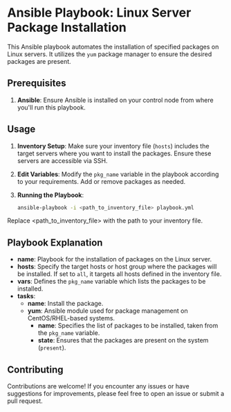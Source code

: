 # Ansible Playbook: Linux Server Package Installation

This Ansible playbook automates the installation of specified packages on Linux servers. It utilizes the `yum` package manager to ensure the desired packages are present.

## Prerequisites

1. **Ansible**: Ensure Ansible is installed on your control node from where you'll run this playbook.

## Usage

1. **Inventory Setup**: Make sure your inventory file (`hosts`) includes the target servers where you want to install the packages. Ensure these servers are accessible via SSH.

2. **Edit Variables**: Modify the `pkg_name` variable in the playbook according to your requirements. Add or remove packages as needed.

3. **Running the Playbook**:
   ```bash
   ansible-playbook -i <path_to_inventory_file> playbook.yml

Replace <path_to_inventory_file> with the path to your inventory file.

## Playbook Explanation

- **name**: Playbook for the installation of packages on the Linux server.
- **hosts**: Specify the target hosts or host group where the packages will be installed. If set to `all`, it targets all hosts defined in the inventory file.
- **vars**: Defines the `pkg_name` variable which lists the packages to be installed.
- **tasks**:
  - **name**: Install the package.
  - **yum**: Ansible module used for package management on CentOS/RHEL-based systems.
    - **name**: Specifies the list of packages to be installed, taken from the `pkg_name` variable.
    - **state**: Ensures that the packages are present on the system (`present`).

## Contributing

Contributions are welcome! If you encounter any issues or have suggestions for improvements, please feel free to open an issue or submit a pull request.
